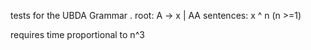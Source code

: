 tests for the UBDA Grammar .
root: A -> x | AA
sentences: x ^ n  (n >=1)

requires time proportional to n^3